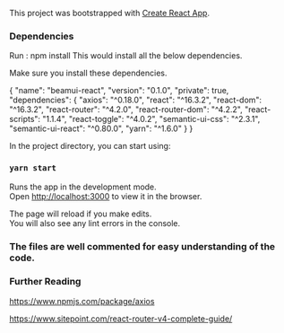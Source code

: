 This project was bootstrapped with [Create React App](https://github.com/facebookincubator/create-react-app).

### Dependencies
Run  : npm install 
This would install all the below dependencies.

Make sure you install these dependencies.

{
  "name": "beamui-react",
  "version": "0.1.0",
  "private": true,
  "dependencies": {
    "axios": "^0.18.0",
    "react": "^16.3.2",
    "react-dom": "^16.3.2",
    "react-router": "^4.2.0",
    "react-router-dom": "^4.2.2",
    "react-scripts": "1.1.4",
    "react-toggle": "^4.0.2",
    "semantic-ui-css": "^2.3.1",
    "semantic-ui-react": "^0.80.0",
    "yarn": "^1.6.0"
  }
}


In the project directory, you can start using:


### `yarn start`

Runs the app in the development mode.<br>
Open [http://localhost:3000](http://localhost:3000) to view it in the browser.

The page will reload if you make edits.<br>
You will also see any lint errors in the console.

### The files are well commented for easy understanding of the code.

### Further Reading

https://www.npmjs.com/package/axios

https://www.sitepoint.com/react-router-v4-complete-guide/





